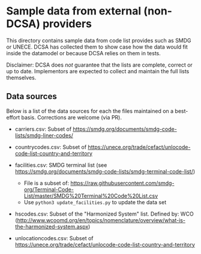Sample data from external (non-DCSA) providers
==============================================

This directory contains sample data from code list provides such as
SMDG or UNECE. DCSA has collected them to show case how the data would
fit inside the datamodel or because DCSA relies on them in tests.


Disclaimer: DCSA does *not* guarantee that the lists are complete,
correct or up to date.  Implementors are expected to collect and
maintain the full lists themselves.


Data sources
------------

Below is a list of the data sources for each the files maintained on a
best-effort basis.  Corrections are welcome (via PR).

 * carriers.csv: Subset of https://smdg.org/documents/smdg-code-lists/smdg-liner-codes/

 * countrycodes.csv: Subset of https://unece.org/trade/cefact/unlocode-code-list-country-and-territory

 * facilities.csv: SMDG terminal list (see https://smdg.org/documents/smdg-code-lists/smdg-terminal-code-list/)
    - File is a subset of: https://raw.githubusercontent.com/smdg-org/Terminal-Code-List/master/SMDG%20Terminal%20Code%20List.csv
    - Use `python3 update_facilities.py` to update the data set

 * hscodes.csv: Subset of the "Harmonized System" list. Defined by: WCO (http://www.wcoomd.org/en/topics/nomenclature/overview/what-is-the-harmonized-system.aspx)

 * unlocationcodes.csv: Subset of https://unece.org/trade/cefact/unlocode-code-list-country-and-territory
